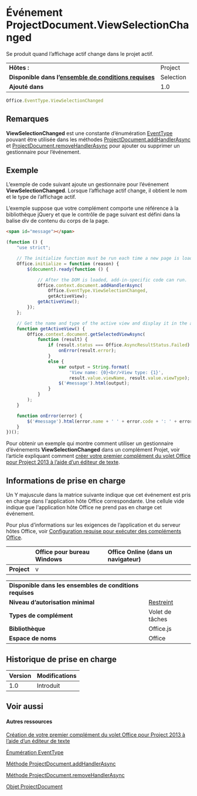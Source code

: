 

# <a name="projectdocument.viewselectionchanged-event"></a>Événement ProjectDocument.ViewSelectionChanged
Se produit quand l’affichage actif change dans le projet actif.

|||
|:-----|:-----|
|**Hôtes :**|Project|
|**Disponible dans l’[ensemble de conditions requises](../../docs/overview/specify-office-hosts-and-api-requirements.md)**|Selection|
|**Ajouté dans**|1.0|

```js
Office.EventType.ViewSelectionChanged
```


## <a name="remarks"></a>Remarques

 **ViewSelectionChanged** est une constante d’énumération [EventType](../../reference/shared/eventtype-enumeration.md) pouvant être utilisée dans les méthodes [ProjectDocument.addHandlerAsync](../../reference/shared/projectdocument.addhandlerasync.md) et [ProjectDocument.removeHandlerAsync](../../reference/shared/projectdocument.removehandlerasync.md) pour ajouter ou supprimer un gestionnaire pour l’événement.


## <a name="example"></a>Exemple

L’exemple de code suivant ajoute un gestionnaire pour l’événement **ViewSelectionChanged**. Lorsque l’affichage actif change, il obtient le nom et le type de l’affichage actif.

L’exemple suppose que votre complément comporte une référence à la bibliothèque jQuery et que le contrôle de page suivant est défini dans la balise div de contenu du corps de la page.




```HTML
<span id="message"></span>
```




```js
(function () {
    "use strict";

    // The initialize function must be run each time a new page is loaded.
    Office.initialize = function (reason) {
        $(document).ready(function () {

            // After the DOM is loaded, add-in-specific code can run.
            Office.context.document.addHandlerAsync(
                Office.EventType.ViewSelectionChanged,
                getActiveView);
            getActiveView();
        });
    };

    // Get the name and type of the active view and display it in the add-in.
    function getActiveView() {
        Office.context.document.getSelectedViewAsync(
            function (result) {
                if (result.status === Office.AsyncResultStatus.Failed) {
                    onError(result.error);
                }
                else {
                    var output = String.format(
                        'View name: {0}<br/>View type: {1}',
                        result.value.viewName, result.value.viewType);
                    $('#message').html(output);
                }
            }
        );
    }

    function onError(error) {
        $('#message').html(error.name + ' ' + error.code + ': ' + error.message);
    }
})();

```

Pour obtenir un exemple qui montre comment utiliser un gestionnaire d’événements **ViewSelectionChanged** dans un complément Projet, voir l’article expliquant comment [créer votre premier complément du volet Office pour Project 2013 à l’aide d’un éditeur de texte](../../docs/project/create-your-first-task-pane-add-in-for-project-by-using-a-text-editor.md).


## <a name="support-details"></a>Informations de prise en charge


Un Y majuscule dans la matrice suivante indique que cet événement est pris en charge dans l'application hôte Office correspondante. Une cellule vide indique que l'application hôte Office ne prend pas en charge cet événement.

Pour plus d’informations sur les exigences de l’application et du serveur hôtes Office, voir [Configuration requise pour exécuter des compléments Office](../../docs/overview/requirements-for-running-office-add-ins.md).



||**Office pour bureau Windows**|**Office Online (dans un navigateur)**|
|:-----|:-----|:-----|
|**Project**|v||

|||
|:-----|:-----|
|**Disponible dans les ensembles de conditions requises**||
|**Niveau d’autorisation minimal**|[Restreint](../../docs/develop/requesting-permissions-for-api-use-in-content-and-task-pane-add-ins.md)|
|**Types de complément**|Volet de tâches|
|**Bibliothèque**|Office.js|
|**Espace de noms**|Office|

## <a name="support-history"></a>Historique de prise en charge



|**Version**|**Modifications**|
|:-----|:-----|
|1.0|Introduit|

## <a name="see-also"></a>Voir aussi



#### <a name="other-resources"></a>Autres ressources


[Création de votre premier complément du volet Office pour Project 2013 à l’aide d’un éditeur de texte](../../docs/project/create-your-first-task-pane-add-in-for-project-by-using-a-text-editor.md)
[Énumération EventType](../../reference/shared/eventtype-enumeration.md)
[Méthode ProjectDocument.addHandlerAsync](../../reference/shared/projectdocument.addhandlerasync.md)
[Méthode ProjectDocument.removeHandlerAsync](../../reference/shared/projectdocument.removehandlerasync.md)
[Objet ProjectDocument](../../reference/shared/projectdocument.projectdocument.md)

